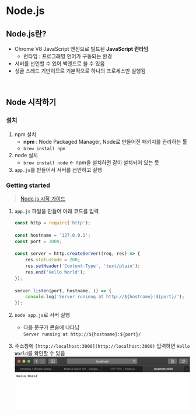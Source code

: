 # Node.js

## Node.js란?
* Chrome V8 JavaScript 엔진으로 빌드된 **JavaScript 런타임**
    * 런타임 : 프로그래밍 언어가 구동되는 환경
* 서버를 선언할 수 있어 백엔드로 쓸 수 있음
* 싱글 스레드 기반이므로 기본적으로 하나의 프로세스만 실행됨

<br>

## Node 시작하기
### 설치
1. npm 설치
    * **npm** : Node Packaged Manager, Node로 만들어진 패키지를 관리하는 툴
    * `brew install npm`
2. node 설치
    * `brew install node` ← npm을 설치하면 같이 설치되어 있는 듯
3. `app.js`를 만들어서 서버를 선언하고 실행
### Getting started
> [Node.js 시작 가이드](https://nodejs.org/ko/docs/guides/getting-started-guide/)
1. `app.js` 파일을 만들어 아래 코드를 입력
    ```jsx
    const http = require('http');

    const hostname = '127.0.0.1';
    const port = 3000;

    const server = http.createServer((req, res) => {
        res.statusCode = 200;
        res.setHeader('Content-Type', 'text/plain');
        res.end('Hello World');
    });

    server.listen(port, hostname, () => {
        console.log('Server runinng at http://${hostname}:${port}/');
    });
    ```
2. `node app.js`로 서버 실행
    * 다음 문구가 콘솔에 나타남  
    `Server running at http://${hostname}:${port}/`

3. 주소창에 `[http://localhost:3000](http://localhost:3000)` 입력하면 `Hello World`를 확인할 수 있음  
    ![Hello World](/img/node_hello_world.png)